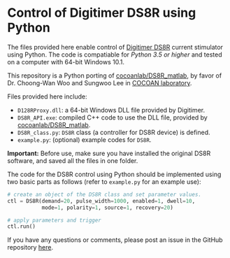 # Control of Digitimer DS8R using Python

The files provided here enable control of [Digitimer DS8R][ds8r] current stimulator using Python.
The code is compatiable for *Python 3.5 or higher* and tested on a computer with 64-bit Windows 10.1.

This repository is a Python porting of [cocoanlab/DS8R_matlab][ds8r-matlab], by favor of Dr. Choong-Wan Woo and Sungwoo Lee in [COCOAN laboratory][cocoanlab].

[ds8r]: https://digitimer.com/products/human-neurophysiology/peripheral-stimulators-2/ds8/
[ds8r-matlab]: https://github.com/cocoanlab/DS8R_matlab
[cocoanlab]: https://cocoanlab.github.io/

Files provided here include:

* `D128RProxy.dll`: a 64-bit Windows DLL file provided by Digitimer.
* `DS8R_API.exe`: compiled C++ code to use the DLL file, provided by [cocoanlab/DS8R_matlab][ds8r-matlab].
* `DS8R_class.py`: `DS8R` class (a controller for DS8R device) is defined.
* `example.py`: (optional) example codes for `DS8R`.

**Important:** Before use, make sure you have installed the original DS8R software, and saved all the files in one folder.

The code for the DS8R control using Python should be implemented using two basic parts as follows (refer to `example.py` for an example use):  

```python
# create an object of the DS8R class and set parameter values.
ctl = DS8R(demand=20, pulse_width=1000, enabled=1, dwell=10,
           mode=1, polarity=1, source=1, recovery=20)

# apply parameters and trigger
ctl.run()
```

If you have any questions or comments, please post an issue in the GitHub repository [here][github-issue].

[github-issue]: https://github.com/CCS-Lab/DS8R_python/issues
